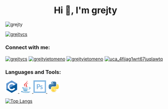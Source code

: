 <h1 align="center">Hi 👋, I'm grejty</h1>
<p align="left"> <img src="https://komarev.com/ghpvc/?username=grejty&label=Profile%20views&color=0e75b6&style=flat" alt="grejty" /> </p>

<p align="left"> <a href="https://twitter.com/grejtycs" target="blank"><img src="https://img.shields.io/twitter/follow/grejtycs?logo=twitter&style=for-the-badge" alt="grejtycs" /></a> </p>

<h3 align="left">Connect with me:</h3>
<p align="left">
<a href="https://twitter.com/grejtycs" target="blank"><img align="center" src="https://raw.githubusercontent.com/rahuldkjain/github-profile-readme-generator/master/src/images/icons/Social/twitter.svg" alt="grejtycs" height="30" width="40" /></a>
<a href="https://fb.com/grejtyjetomeno" target="blank"><img align="center" src="https://raw.githubusercontent.com/rahuldkjain/github-profile-readme-generator/master/src/images/icons/Social/facebook.svg" alt="grejtyjetomeno" height="30" width="40" /></a>
<a href="https://instagram.com/grejtyjetomeno" target="blank"><img align="center" src="https://raw.githubusercontent.com/rahuldkjain/github-profile-readme-generator/master/src/images/icons/Social/instagram.svg" alt="grejtyjetomeno" height="30" width="40" /></a>
<a href="https://www.youtube.com/c/uca_4fijag1wrt67juqlawtq" target="blank"><img align="center" src="https://raw.githubusercontent.com/rahuldkjain/github-profile-readme-generator/master/src/images/icons/Social/youtube.svg" alt="uca_4fijag1wrt67juqlawtq" height="30" width="40" /></a>
</p>

<h3 align="left">Languages and Tools:</h3>
<p align="left"> <a href="https://www.cprogramming.com/" target="_blank" rel="noreferrer"> <img src="https://raw.githubusercontent.com/devicons/devicon/master/icons/c/c-original.svg" alt="c" width="40" height="40"/> </a> <a href="https://www.java.com" target="_blank" rel="noreferrer"> <img src="https://raw.githubusercontent.com/devicons/devicon/master/icons/java/java-original.svg" alt="java" width="40" height="40"/> </a> <a href="https://www.photoshop.com/en" target="_blank" rel="noreferrer"> <img src="https://raw.githubusercontent.com/devicons/devicon/master/icons/photoshop/photoshop-line.svg" alt="photoshop" width="40" height="40"/> </a> <a href="https://www.python.org" target="_blank" rel="noreferrer"> <img src="https://raw.githubusercontent.com/devicons/devicon/master/icons/python/python-original.svg" alt="python" width="40" height="40"/> </a> </p>

[![Top Langs](https://github-readme-stats.vercel.app/api/top-langs/?username=grejty)](https://github.com/grejty/github-readme-stats)
